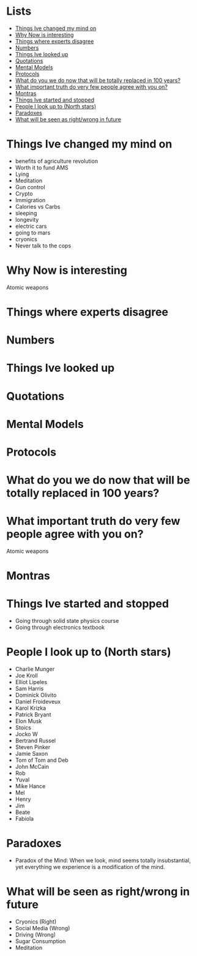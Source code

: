 # Lists

- [Things Ive changed my mind on                                       ](#Things-Ive-changed-my-mind-on                                         )
- [Why Now is interesting                                              ](#Why-Now-is-interesting                                          	)
- [Things where experts disagree                                       ](#Things-where-experts-disagree                                         )
- [Numbers                                                             ](#Numbers                                                         	)
- [Things Ive looked up                                                ](#Things-Ive-looked-up                                                  )
- [Quotations                                                          ](#Quotations                                                            )
- [Mental Models                                                       ](#Mental-Models                                                         )
- [Protocols                                                           ](#Protocols                                                             )
- [What do you we do now that will be totally replaced in 100 years?   ](#What-do-you-we-do-now-that-will-be-totally-replaced-in-100-years      )
- [What important truth do very few people agree with you on?          ](#What-important-truth-do-very-few-people-agree-with-you-on             )
- [Montras                                                             ](#Montras                                                         	)
- [Things Ive started and stopped                                      ](#Things-Ive-started-and-stopped                                  	)
- [People I look up to (North stars)                                   ](#People-I-look-up-to-North-stars                                       )
- [Paradoxes                                                           ](#Paradoxes                                                             )
- [What will be seen as right/wrong in future                          ](#What-will-be-seen-as-right-wrong-in-future                            )


# Things Ive changed my mind on

   - benefits of agriculture revolution
   - Worth it to fund AMS 
   - Lying 
   - Meditation
   - Gun control 
   - Crypto 
   - Immigration 
   - Calories vs Carbs
   - sleeping
   - longevity 
   - electric cars
   - going to mars
   - cryonics
   - Never talk to the cops

# Why Now is interesting

  Atomic weapons 
  

# Things where experts disagree

# Numbers

# Things Ive looked up

# Quotations 

# Mental Models

# Protocols

# What do you we do now that will be totally replaced in 100 years?

# What important truth do very few people agree with you on?

Atomic weapons

# Montras

# Things Ive started and stopped

- Going through solid state physics course
- Going through electronics textbook

# People I look up to (North stars)

- Charlie Munger
- Joe Kroll
- Elliot Lipeles
- Sam Harris
- Dominick Olivito
- Daniel Froideveux
- Karol Krizka
- Patrick Bryant
- Elon Musk
- Stoics
- Jocko W
- Bertrand Russel
- Steven Pinker
- Jamie Saxon
- Tom of Tom and Deb
- John McCain
- Rob 
- Yuval
- Mike Hance
- Mel
- Henry 
- Jim 
- Beate
- Fabiola 

# Paradoxes                                                             

- Paradox of the Mind: When we look, mind seems totally insubstantial, yet everything we experience is a modification of the mind. 

# What will be seen as right/wrong in future

- Cryonics (Right)
- Social Media (Wrong)
- Driving (Wrong)
- Sugar Consumption 
- Meditation